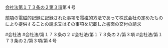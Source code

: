 [会社法第１７３条の２第３項](会社法＿＿＿＿第１７３条の２第３項)第４号

[前項](会社法＿＿＿＿第１７３条の２第２項)の電磁的記録に記録された事項を電磁的方法であって株式会社の定めたものにより提供することの請求又はその事項を記載した書面の交付の請求


#会社法
#会社法/第１７３条の２
#会社法/第１７３条の２/第３項
#会社法/第１７３条の２/第３項/第４号

